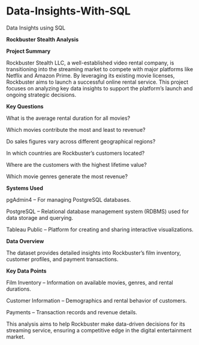 # Data-Insights-With-SQL
Data Insights using SQL

**Rockbuster Stealth Analysis**

**Project Summary**

Rockbuster Stealth LLC, a well-established video rental company, is transitioning into the streaming market to compete with major platforms like Netflix and Amazon Prime. By leveraging its existing movie licenses, Rockbuster aims to launch a successful online rental service. This project focuses on analyzing key data insights to support the platform’s launch and ongoing strategic decisions.

**Key Questions**

What is the average rental duration for all movies?

Which movies contribute the most and least to revenue?

Do sales figures vary across different geographical regions?

In which countries are Rockbuster’s customers located?

Where are the customers with the highest lifetime value?

Which movie genres generate the most revenue?

**Systems Used**

pgAdmin4 – For managing PostgreSQL databases.

PostgreSQL – Relational database management system (RDBMS) used for data storage and querying.

Tableau Public – Platform for creating and sharing interactive visualizations.

**Data Overview**

The dataset provides detailed insights into Rockbuster’s film inventory, customer profiles, and payment transactions.

**Key Data Points**

Film Inventory – Information on available movies, genres, and rental durations.

Customer Information – Demographics and rental behavior of customers.

Payments – Transaction records and revenue details.

This analysis aims to help Rockbuster make data-driven decisions for its streaming service, ensuring a competitive edge in the digital entertainment market.
